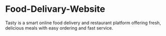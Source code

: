 # Food-Delivary-Website
Tasty is a smart online food delivery and restaurant platform offering fresh, delicious meals with easy ordering and fast service.
